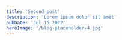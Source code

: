 ```yaml
---
title: 'Second post'
description: 'Lorem ipsum dolor sit amet'
pubDate: 'Jul 15 2022'
heroImage: '/blog-placeholder-4.jpg'
---
```


